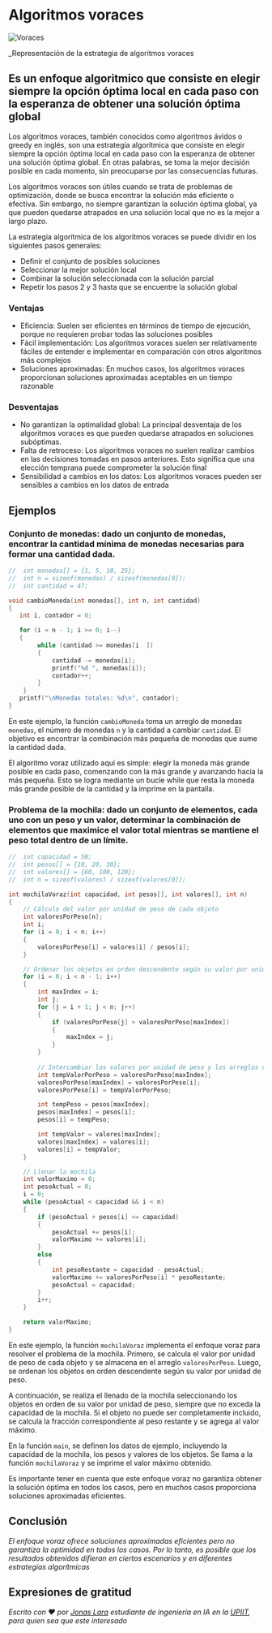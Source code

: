 # Algoritmos voraces

![Voraces](/01.-Sources/Images/Voraces.png)

_Representación de la estrategia de algoritmos voraces

## Es un enfoque algoritmico que consiste en elegir siempre la opción óptima local en cada paso con la esperanza de obtener una solución óptima global

Los algoritmos voraces, también conocidos como algoritmos ávidos o greedy en inglés, son una estrategia algorítmica que consiste en elegir siempre la opción óptima local en cada paso con la esperanza de obtener una solución óptima global. En otras palabras, se toma la mejor decisión posible en cada momento, sin preocuparse por las consecuencias futuras.

Los algoritmos voraces son útiles cuando se trata de problemas de optimización, donde se busca encontrar la solución más eficiente o efectiva. Sin embargo, no siempre garantizan la solución óptima global, ya que pueden quedarse atrapados en una solución local que no es la mejor a largo plazo.

La estrategia algorítmica de los algoritmos voraces se puede dividir en los siguientes pasos generales:

- Definir el conjunto de posibles soluciones
- Seleccionar la mejor solución local
- Combinar la solución seleccionada con la solución parcial
- Repetir los pasos 2 y 3 hasta que se encuentre la solución global

### Ventajas

- Eficiencia: Suelen ser eficientes en términos de tiempo de ejecución, porque no requieren probar todas las soluciones posibles
- Fácil implementación: Los algoritmos voraces suelen ser relativamente fáciles de entender e implementar en comparación con otros algoritmos más complejos
- Soluciones aproximadas: En muchos casos, los algoritmos voraces proporcionan soluciones aproximadas aceptables en un tiempo razonable

### Desventajas
- No garantizan la optimalidad global: La principal desventaja de los algoritmos voraces es que pueden quedarse atrapados en soluciones subóptimas.
- Falta de retroceso: Los algoritmos voraces no suelen realizar cambios en las decisiones tomadas en pasos anteriores. Esto significa que una elección temprana puede comprometer la solución final
- Sensibilidad a cambios en los datos: Los algoritmos voraces pueden ser sensibles a cambios en los datos de entrada

## Ejemplos

### Conjunto de monedas: dado un conjunto de monedas, encontrar la cantidad mínima de monedas necesarias para formar una cantidad dada.


```c
//  int monedas[] = {1, 5, 10, 25};
//  int n = sizeof(monedas) / sizeof(monedas[0]);
//  int cantidad = 47;

void cambioMoneda(int monedas[], int n, int cantidad) 
{
   int i, contador = 0;

   for (i = n - 1; i >= 0; i--) 
   {
        while (cantidad >= monedas[i  ]) 
        {
            cantidad -= monedas[i];
            printf("%d ", monedas[i]);
            contador++;
        }
    }
   printf("\nMonedas totales: %d\n", contador);
}
```

En este ejemplo, la función `cambioMoneda` toma un arreglo de monedas `monedas`, el número de monedas `n` y la cantidad a cambiar `cantidad`. El objetivo es encontrar la combinación más pequeña de monedas que sume la cantidad dada.

El algoritmo voraz utilizado aquí es simple: elegir la moneda más grande posible en cada paso, comenzando con la más grande y avanzando hacia la más pequeña. Esto se logra mediante un bucle while que resta la moneda más grande posible de la cantidad y la imprime en la pantalla.


### Problema de la mochila: dado un conjunto de elementos, cada uno con un peso y un valor, determinar la combinación de elementos que maximice el valor total mientras se mantiene el peso total dentro de un límite.

```c
//  int capacidad = 50;
//  int pesos[] = {10, 20, 30};
//  int valores[] = {60, 100, 120};
//  int n = sizeof(valores) / sizeof(valores[0]);

int mochilaVoraz(int capacidad, int pesos[], int valores[], int n)
{
    // Cálculo del valor por unidad de peso de cada objeto
    int valoresPorPeso[n];
    int i;
    for (i = 0; i < n; i++)
    {
        valoresPorPeso[i] = valores[i] / pesos[i];
    }

    // Ordenar los objetos en orden descendente según su valor por unidad de peso
    for (i = 0; i < n - 1; i++)
    {
        int maxIndex = i;
        int j;
        for (j = i + 1; j < n; j++)
        {
            if (valoresPorPeso[j] > valoresPorPeso[maxIndex])
            {
                maxIndex = j;
            }
        }
        
        // Intercambiar los valores por unidad de peso y los arreglos correspondientes
        int tempValorPorPeso = valoresPorPeso[maxIndex];
        valoresPorPeso[maxIndex] = valoresPorPeso[i];
        valoresPorPeso[i] = tempValorPorPeso;

        int tempPeso = pesos[maxIndex];
        pesos[maxIndex] = pesos[i];
        pesos[i] = tempPeso;

        int tempValor = valores[maxIndex];
        valores[maxIndex] = valores[i];
        valores[i] = tempValor;
    }

    // Llenar la mochila
    int valorMaximo = 0;
    int pesoActual = 0;
    i = 0;
    while (pesoActual < capacidad && i < n)
    {
        if (pesoActual + pesos[i] <= capacidad)
        {
            pesoActual += pesos[i];
            valorMaximo += valores[i];
        }
        else
        {
            int pesoRestante = capacidad - pesoActual;
            valorMaximo += valoresPorPeso[i] * pesoRestante;
            pesoActual = capacidad;
        }
        i++;
    }

    return valorMaximo;
}
```

En este ejemplo, la función `mochilaVoraz` implementa el enfoque voraz para resolver el problema de la mochila. Primero, se calcula el valor por unidad de peso de cada objeto y se almacena en el arreglo `valoresPorPeso`. Luego, se ordenan los objetos en orden descendente según su valor por unidad de peso.

A continuación, se realiza el llenado de la mochila seleccionando los objetos en orden de su valor por unidad de peso, siempre que no exceda la capacidad de la mochila. Si el objeto no puede ser completamente incluido, se calcula la fracción correspondiente al peso restante y se agrega al valor máximo.

En la función `main`, se definen los datos de ejemplo, incluyendo la capacidad de la mochila, los pesos y valores de los objetos. Se llama a la función `mochilaVoraz` y se imprime el valor máximo obtenido.

Es importante tener en cuenta que este enfoque voraz no garantiza obtener la solución óptima en todos los casos, pero en muchos casos proporciona soluciones aproximadas eficientes. 

## Conclusión

_El enfoque voraz ofrece soluciones aproximadas eficientes pero no garantiza la optimidad en todos los casos. Por lo tanto, es posible que los resultados obtenidos difieran en ciertos escenarios y en diferentes estrategías algorítmicas_

## Expresiones de gratitud

_Escrito con ❤️ por [Jonas Lara](https://medium.com/@jonas_lara) estudiante de ingeniería en IA en la [UPIIT](https://www.upiit.ipn.mx/), para quien sea que este interesado_